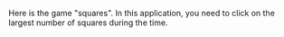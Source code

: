 Here is the game "squares". In this application, you need to click on the largest number of squares during the time.
